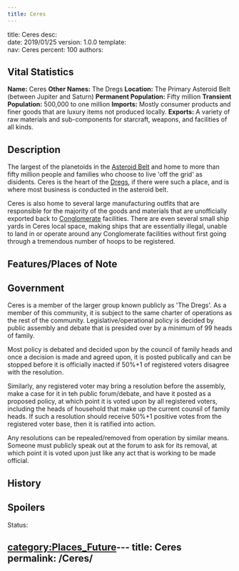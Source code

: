 ```yaml
---
title: Ceres
---
```


title:		Ceres
desc:		
date:		2019/01/25
version:	1.0.0
template:	
nav:		Ceres
percent:	100
authors:	
## Vital Statistics

**Name:** Ceres
**Other Names:** The Dregs
**Location:** The Primary Asteroid Belt (between Jupiter and Saturn)
**Permanent Population:** Fifty million
**Transient Population:** 500,000 to one million
**Imports:** Mostly consumer products and finer goods that are luxury
items not produced locally.
**Exports:** A variety of raw materials and sub-components for
starcraft, weapons, and facilities of all kinds.

## Description

The largest of the planetoids in the [Asteroid
Belt](Asteroid_Belt "wikilink") and home to more than fifty million
people and families who choose to live 'off the grid' as disidents.
Ceres is the heart of the [Dregs](Dregs "wikilink"), if there were such
a place, and is where most business is conducted in the asteroid belt.

Ceres is also home to several large manufacturing outfits that are
responsible for the majority of the goods and materials that are
unofficially exported back to
[Conglomerate](The_Conglomerate "wikilink") facilities. There are even
several small ship yards in Ceres local space, making ships that are
essentially illegal, unable to land in or operate around any
Conglomerate facilities without first going through a tremendous number
of hoops to be registered.

## Features/Places of Note

## Government

Ceres is a member of the larger group known publicly as 'The Dregs'. As
a member of this community, it is subject to the same charter of
operations as the rest of the community. Legislative/operational policy
is decided by public assembly and debate that is presided over by a
minimum of 99 heads of family.

Most policy is debated and decided upon by the council of family heads
and once a decision is made and agreed upon, it is posted publically and
can be stopped before it is officially inacted if 50%+1 of registered
voters disagree with the resolution.

Similarly, any registered voter may bring a resolution before the
assembly, make a case for it in teh public forum/debate, and have it
posted as a proposed policy, at which point it is voted upon by all
registered voters, including the heads of household that make up the
current counsil of family heads. If such a resolution should receive
50%+1 positive votes from the registered voter base, then it is ratified
into action.

Any resolutions can be repealed/removed from operation by similar means.
Someone must publicly speak out at the forum to ask for its removal, at
which point it is voted upon just like any act that is working to be
made official.

## History

## Spoilers

<spoiler text="Spoiler">Status: </spoiler>

[category:Places_Future](category:Places_Future "wikilink")---
title: Ceres
permalink: /Ceres/
---

